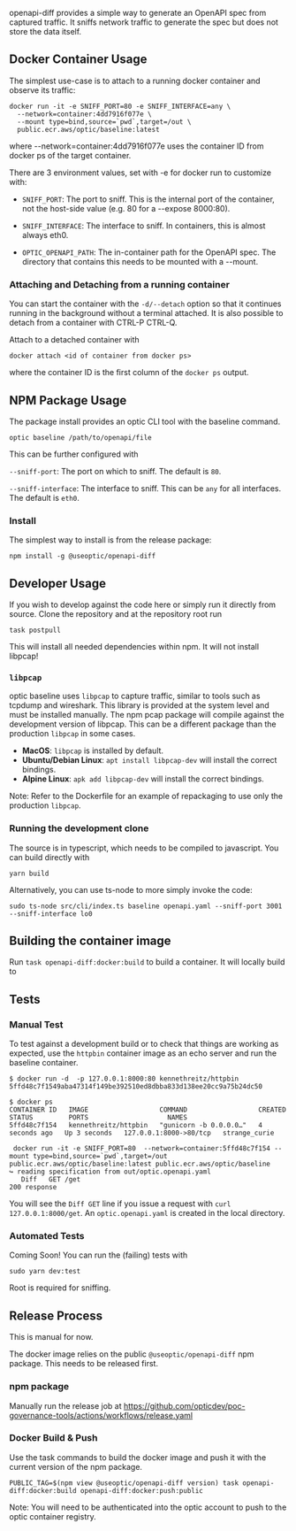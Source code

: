openapi-diff provides a simple way to generate an OpenAPI spec from captured
traffic. It sniffs network traffic to generate the spec but does not store the
data itself.

## Docker Container Usage

The simplest use-case is to attach to a running docker container and observe its
traffic:

```
docker run -it -e SNIFF_PORT=80 -e SNIFF_INTERFACE=any \
  --network=container:4dd7916f077e \
  --mount type=bind,source=`pwd`,target=/out \
  public.ecr.aws/optic/baseline:latest
```

where --network=container:4dd7916f077e uses the container ID from docker ps of
the target container.

There are 3 environment values, set with -e for docker run to customize with:

- `SNIFF_PORT`: The port to sniff. This is the internal port of the container,
not the host-side value (e.g. 80 for a --expose 8000:80).
    
- `SNIFF_INTERFACE`: The interface to sniff. In containers, this is almost
always eth0.

- `OPTIC_OPENAPI_PATH`: The in-container path for the OpenAPI spec. The
directory that contains this needs to be mounted with a --mount.

### Attaching and Detaching from a running container

You can start the container with the `-d/--detach` option so that it continues
running in the background without a terminal attached. It is also possible to
detach from a container with CTRL-P CTRL-Q.

Attach to a detached container with

```
docker attach <id of container from docker ps>
```

where the container ID is the first column of the `docker ps` output.

## NPM Package Usage

The package install provides an optic CLI tool with the baseline command. 

```
optic baseline /path/to/openapi/file
```

This can be further configured with

`--sniff-port`: The port on which to sniff. The default is `80`.

`--sniff-interface`: The interface to sniff. This can be `any` for all
interfaces. The default is `eth0`.

### Install

The simplest way to install is from the release package:

```
npm install -g @useoptic/openapi-diff
```

## Developer Usage

If you wish to develop against the code here or simply run it directly from
source. Clone the repository and at the repository root run

```
task postpull
```

This will install all needed dependencies within npm. It will not install
libpcap!

### `libpcap`

optic baseline uses `libpcap` to capture traffic, similar to tools such as
tcpdump and wireshark. This library is provided at the system level and must be
installed manually. The npm pcap package will compile against the development
version of libpcap. This can be a different package than the production
`libpcap` in some cases.

- __MacOS__: `libpcap` is installed by default.
- __Ubuntu/Debian Linux__: `apt install libpcap-dev` will install the correct bindings.
- __Alpine Linux__: `apk add libpcap-dev` will install the correct bindings.

Note: Refer to the Dockerfile for an example of repackaging to use only the
production `libpcap`.

### Running the development clone

The source is in typescript, which needs to be compiled to javascript. You can
build directly with

```
yarn build
```

Alternatively, you can use ts-node to more simply invoke the code:

```
sudo ts-node src/cli/index.ts baseline openapi.yaml --sniff-port 3001 --sniff-interface lo0
```

## Building the container image

Run `task openapi-diff:docker:build` to build a container. It will locally build to 

## Tests

### Manual Test

To test against a development build or to check that things are working as
expected, use the `httpbin` container image as an echo server and run the
baseline container.

```
$ docker run -d  -p 127.0.0.1:8000:80 kennethreitz/httpbin
5ffd48c7f1549aba47314f149be392510ed8dbba833d138ee20cc9a75b24dc50

$ docker ps
CONTAINER ID   IMAGE                  COMMAND                  CREATED         STATUS         PORTS                    NAMES
5ffd48c7f154   kennethreitz/httpbin   "gunicorn -b 0.0.0.0…"   4 seconds ago   Up 3 seconds   127.0.0.1:8000->80/tcp   strange_curie

 docker run -it -e SNIFF_PORT=80  --network=container:5ffd48c7f154 --mount type=bind,source=`pwd`,target=/out public.ecr.aws/optic/baseline:latest public.ecr.aws/optic/baseline
↪ reading specification from out/optic.openapi.yaml
   Diff   GET /get                                                                             200 response
```
You will see the `Diff GET` line if you issue a request with `curl 127.0.0.1:8000/get`. An `optic.openapi.yaml` is created in the local directory.


### Automated Tests

Coming Soon! You can run the (failing) tests with

```
sudo yarn dev:test
```

Root is required for sniffing.


## Release Process

This is manual for now.

The docker image relies on the public `@useoptic/openapi-diff` npm package. This needs to be released first.

### npm package

Manually run the release job at https://github.com/opticdev/poc-governance-tools/actions/workflows/release.yaml

### Docker Build & Push

Use the task commands to build the docker image and push it with the current
version of the npm package.

```
PUBLIC_TAG=$(npm view @useoptic/openapi-diff version) task openapi-diff:docker:build openapi-diff:docker:push:public
```

Note: You will need to be authenticated into the optic account to push to the optic container registry.
